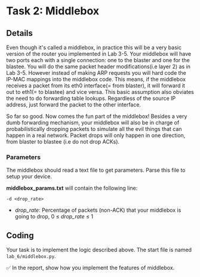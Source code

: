 # Task 2: Middlebox

## Details

Even though it's called a middlebox, in practice this will be a very basic version of the router you implemented in Lab 3-5. Your middlebox will have two ports each with a single connection: one to the blaster and one for the blastee. You will do the same packet header modifications(i.e layer 2) as in  Lab 3-5. However instead of making ARP requests you will hard code the IP-MAC mappings into the middlebox code. This means, if the middlebox receives a packet from its eth0 interface(= from blaster), it will forward it out to eth1(= to blastee) and vice versa. This basic assumption also obviates the need to do forwarding table lookups. Regardless of the source IP address, just forward the packet to the other interface.

So far so good. Now comes the fun part of the middlebox! Besides a very dumb forwarding mechanism, your middlebox will also be in charge of probabilistically dropping packets to simulate all the evil things that can happen in a real network. Packet drops will only happen in one direction, from blaster to blastee (i.e do not drop ACKs). 

### Parameters

The middlebox should read a text file to get parameters. Parse this file to setup your device.

**middlebox_params.txt** will contain the following line:

    -d <drop_rate>

* *drop_rate*: Percentage of packets (non-ACK) that your middlebox is going to drop, 0 ≤ *drop_rate* ≤ 1

## Coding

Your task is to implement the logic described above. The start file is named `lab_6/middlebox.py`.

✅ In the report, show how you implement the features of middlebox.
